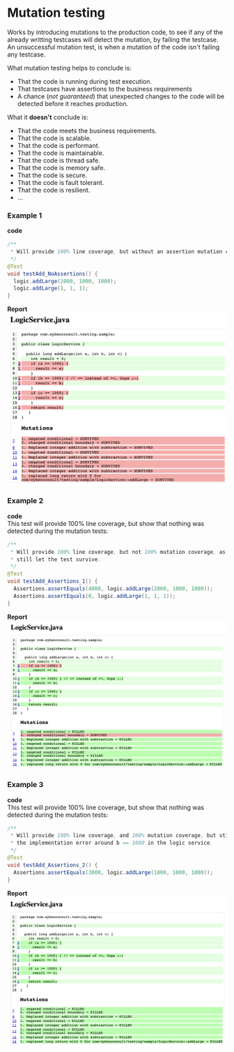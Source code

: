 # Mutation testing
Works by introducing mutations to the production code, to see if any of the already writting testcases will detect the mutation, by failing the testcase.  
An unsuccessful mutation test, is when a mutation of the code isn't failing any testcase.

What mutation testing helps to conclude is:
* That the code is running during test execution.
* That testcases have assertions to the business requirements
* A chance (_not guaranteed_) that unexpected changes to the code will be detected before it reaches production.

What it **doesn't** conclude is:
* That the code meets the business requirements.
* That the code is scalable.
* That the code is performant.
* That the code is maintainable.
* That the code is thread safe.
* That the code is memory safe.
* That the code is secure.
* That the code is fault tolerant.
* That the code is resilient.
* ...

### Example 1
**code**  
``` java
/**
 * Will provide 100% line coverage, but without an assertion mutation coverage is 0%.
 */
@Test
void testAdd_NoAssertions() {
  logic.addLarge(2000, 1000, 1000);
  logic.addLarge(1, 1, 1);
}
```
**Report**  
![Mutation coverage with no assertions](/report-images/test_noassertions_mutation_coverage.png)

### Example 2
**code**  
This test will provide 100% line coverage, but show that nothing was detected during the mutation tests:
``` java
/**
 * Will provide 100% line coverage, but not 100% mutation coverage, as mutations around the if statements will
 * still let the test survive.
 */
@Test
void testAdd_Assertions_1() {
  Assertions.assertEquals(4000, logic.addLarge(2000, 1000, 1000));
  Assertions.assertEquals(0, logic.addLarge(1, 1, 1));
}
```
**Report**  
![Mutation coverage with incomplete assertions](/report-images/test_assertions_mutation_coverage_failing.png)

### Example 3
**code**  
This test will provide 100% line coverage, but show that nothing was detected during the mutation tests:
``` java
/**
 * Will provide 100% line coverage, and 100% mutation coverage, but still lack the assertion that shows
 * the implementation error around b == 1000 in the logic service.
 */
@Test
void testAdd_Assertions_2() {
  Assertions.assertEquals(3000, logic.addLarge(1000, 1000, 1000));
}
```
**Report**  
![Mutation coverage with false ok assertions](/report-images/test_assertions_mutation_coverage_ok.png)
